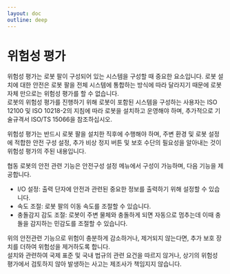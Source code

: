 ```yaml
---
layout: doc
outline: deep
---
```


# 위험성 평가

위험성 평가는 로봇 팔이 구성되어 있는 시스템을 구성할 때 중요한 요소입니다. 로봇 설치에 대한 안전은 로봇 팔을 전체 시스템에 통합하는 방식에 따라 달라지기 때문에 로봇 자체 만으로는 위험성 평가를 할 수 없습니다.<br>
로봇의 위험성 평가를 진행하기 위해 로봇이 포함된 시스템을 구성하는 사용자는 ISO 12100 및 ISO 10218-2의 지침에 따라 로봇을 설치하고 운영해야 하며, 추가적으로 기술규격서 ISO/TS 15066을 참조하십시오.

위험성 평가는 반드시 로봇 팔을 설치한 직후에 수행해야 하며, 주변 환경 및 로봇 설정에 적합한 안전 구성 설정, 추가 비상 정지 버튼 및 보호 수단의 필요성을 알아내는 것이 위험성 평가의 주된 내용입니다.

협동 로봇의 안전 관련 기능은 안전구성 설정 메뉴에서 구성이 가능하며, 다음 기능을 제공합니다.

- I/O 설정: 출력 단자에 안전과 관련된 중요한 정보를 출력하기 위해 설정할 수 있습니다.
- 속도 조절: 로봇 팔의 이동 속도를 조절할 수 있습니다.
- 충돌감지 감도 조절: 로봇이 주변 물체와 충돌하게 되면 자동으로 멈추는데 이때 충돌을 감지하는 민감도를 조절할 수 있습니다.

위의 안전관련 기능으로 위험이 충분하게 감소하거나, 제거되지 않는다면, 추가 보호 장치를 더하여 위험성을 제거하도록 합니다.<br>
설치와 관련하여 국제 표준 및 국내 법규의 관련 요건을 따르지 않거나, 상기의 위험성 평가에서 검토하지 않아 발생하는 사고는 제조사가 책임지지 않습니다.
